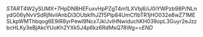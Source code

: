 $START$4W2ySUMX+7HpDNBHEFuxvHpPZgT4m1LXVbj6/iJ0iYWPzb98P/NLnydG06yNvVSdRjNvilAnbDi3OUbkfhJZf5Plp84UmCfIbTR1jHO032e8wZ71MESLkpWMThbqog6E9iR8yrPewI9Ncx7JklJvIHNwiduchKH039opL3Guyr2eJzzbcHLKy3eBjAkcYUoKh2YXk5J4p6kz6RdMsQ78Wg==$END$